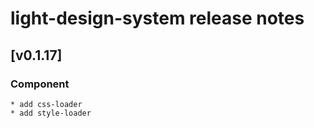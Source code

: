 # light-design-system release notes

## [v0.1.17]

### Component

    * add css-loader
    * add style-loader
